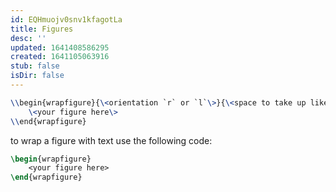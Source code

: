 ```yaml
---
id: EQHmuojv0snv1kfagotLa
title: Figures
desc: ''
updated: 1641408586295
created: 1641105063916
stub: false
isDir: false
---
```


```latex
\\begin{wrapfigure}{\<orientation `r` or `l`\>}{\<space to take up like 3in\>}
	\<your figure here\>
\\end{wrapfigure}
```

to wrap a figure with text use the following code:

```latex
\begin{wrapfigure}
    <your figure here>
\end{wrapfigure}
```
